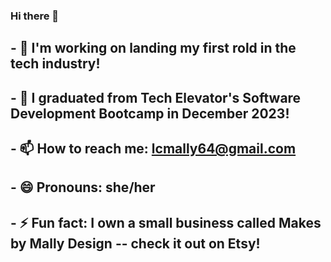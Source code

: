 ### Hi there 👋

<!--
**leahmally/leahmally** is a ✨ _special_ ✨ repository because its `README.md` (this file) appears on your GitHub profile.

Here are some ideas to get you started:

- 🔭 I’m currently working on ...
- 🌱 I’m currently learning ...
- 👯 I’m looking to collaborate on ...
- 🤔 I’m looking for help with ...
- 💬 Ask me about ...
- 📫 How to reach me: ...
- 😄 Pronouns: ...
- ⚡ Fun fact: ...
-->
## - 🔭 I'm working on landing my first rold in the tech industry!
## - 🌱 I graduated from Tech Elevator's Software Development Bootcamp in December 2023!
## - 📫 How to reach me: lcmally64@gmail.com
## - 😄 Pronouns: she/her
## - ⚡ Fun fact: I own a small business called Makes by Mally Design -- check it out on Etsy!

